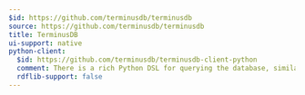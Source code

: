 ```yaml
---
$id: https://github.com/terminusdb/terminusdb
source: https://github.com/terminusdb/terminusdb
title: TerminusDB
ui-support: native
python-client:
  $id: https://github.com/terminusdb/terminusdb-client-python
  comment: There is a rich Python DSL for querying the database, similar to what I would want to see for SPARQL.
  rdflib-support: false
---
```

